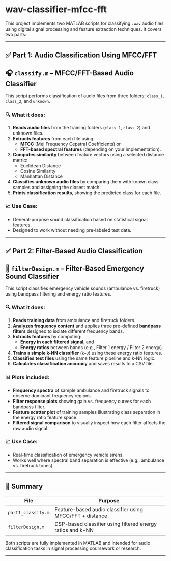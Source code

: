 # wav-classifier-mfcc-fft

This project implements two MATLAB scripts for classifying `.wav` audio files using digital signal processing and feature extraction techniques. It covers two parts:

---

## ✅ Part 1: Audio Classification Using MFCC/FFT
## 🎧 `classify.m` – MFCC/FFT-Based Audio Classifier

This script performs classification of audio files from three folders: `class_1`, `class_2`, and `unknown`.

### 🔍 What it does:
1. **Reads audio files** from the training folders (`class_1`, `class_2`) and unknown files.
2. **Extracts features** from each file using:
   - **MFCC** (Mel Frequency Cepstral Coefficients) or  
   - **FFT-based spectral features** (depending on your implementation).
3. **Computes similarity** between feature vectors using a selected distance metric:
   - Euclidean Distance
   - Cosine Similarity
   - Manhattan Distance
4. **Classifies unknown audio files** by comparing them with known class samples and assigning the closest match.
5. **Prints classification results**, showing the predicted class for each file.

### 📈 Use Case:
- General-purpose sound classification based on statistical signal features.
- Designed to work without needing pre-labeled test data.

---

## ✅ Part 2: Filter-Based Audio Classification
## 🚨 `filterDesign.m` – Filter-Based Emergency Sound Classifier

This script classifies emergency vehicle sounds (ambulance vs. firetruck) using bandpass filtering and energy ratio features.

### 🔍 What it does:
1. **Reads training data** from ambulance and firetruck folders.
2. **Analyzes frequency content** and applies three pre-defined **bandpass filters** designed to isolate different frequency bands.
3. **Extracts features** by computing:
   - **Energy in each filtered signal**, and  
   - **Energy ratios** between bands (e.g., Filter 1 energy / Filter 2 energy).
4. **Trains a simple k-NN classifier** (`k=3`) using these energy ratio features.
5. **Classifies test files** using the same feature pipeline and k-NN logic.
6. **Calculates classification accuracy** and saves results to a CSV file.

### 📊 Plots included:
- **Frequency spectra** of sample ambulance and firetruck signals to observe dominant frequency regions.
- **Filter response plots** showing gain vs. frequency curves for each bandpass filter.
- **Feature scatter plot** of training samples illustrating class separation in the energy ratio feature space.
- **Filtered signal comparison** to visually inspect how each filter affects the raw audio signal.

### 📈 Use Case:
- Real-time classification of emergency vehicle sirens.
- Works well where spectral band separation is effective (e.g., ambulance vs. firetruck tones).

---

## 🧠 Summary

| File              | Purpose                                                      |
|-------------------|--------------------------------------------------------------|
| `part1_classify.m`| Feature-based audio classifier using MFCC/FFT + distance     |
| `filterDesign.m`  | DSP-based classifier using filtered energy ratios and k-NN   |

Both scripts are fully implemented in MATLAB and intended for audio classification tasks in signal processing coursework or research.

---

